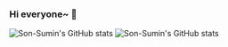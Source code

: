 ### Hi everyone~ 👋

![Son-Sumin's GitHub stats](https://github-readme-stats.vercel.app/api?username=Son-Sumin&&show_icons=true&theme=tokyonight&include_all_commits=true)
![Son-Sumin's GitHub stats](https://github-readme-stats.vercel.app/api/top-langs/?username=Son-Sumin&show_icons=true&hide_border=true&title_color=004386&icon_color=004386&layout=compact&include_all_commits=true)
